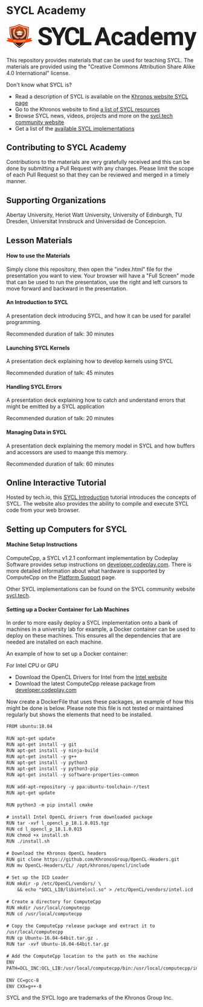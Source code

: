 # SYCL Academy

![SYCL Academy](sycl_academy.png "SYCL Academy")

This repository provides materials that can be used for teaching SYCL. The materials are provided using the "Creative Commons Attribution Share Alike 4.0 International" license.

Don't know what SYCL is?

*  Read a description of SYCL is available on the [Khronos website SYCL page](https://www.khronos.org/sycl/)
*  Go to the Khronos website to find [a list of SYCL resources](https://www.khronos.org/sycl/resources)
*  Browse SYCL news, videos, projects and more on the [sycl.tech community website](https://sycl.tech/)
*  Get a list of the [available SYCL implementations](https://sycl.tech/#get-sycl)

## Contributing to SYCL Academy

Contributions to the materials are very gratefully received and this can be done by submitting a Pull Request with any changes. Please limit the scope of each Pull Request so that they can be reviewed and merged in a timely manner.

## Supporting Organizations

Abertay University, Heriot Watt University, University of Edinburgh, TU Dresden, Universitat Innsbruck and Universidad de Concepcion.

## Lesson Materials

#### How to use the Materials

Simply clone this repository, then open the "index.html" file for the presentation you want to view. Your browser will have a "Full Screen" mode that can be used to run the presentation, use the right and left cursors to move forward and backward in the presentation.

#### An Introduction to SYCL

A presentation deck introducing SYCL, and how it can be used for parallel programming.

Recommended duration of talk: 30 minutes

#### Launching SYCL Kernels

A presentation deck explaining how to develop kernels using SYCL

Recommended duration of talk: 45 minutes

#### Handling SYCL Errors

A presentation deck explaining how to catch and understand errors that might be emitted by a SYCL application

Recommended duration of talk: 20 minutes

#### Managing Data in SYCL

A presentation deck explaining the memory model in SYCL and how buffers and accessors are used to maange this memory.

Recommended duration of talk: 60 minutes

## Online Interactive Tutorial

Hosted by tech.io, this [SYCL Introduction](https://tech.io/playgrounds/48226/introduction-to-sycl/introduction-to-sycl-2) tutorial introduces the concepts of SYCL. The website also provides the ability to compile and execute SYCL code from your web browser.

## Setting up Computers for SYCL

#### Machine Setup Instructions

ComputeCpp, a SYCL v1.2.1 conformant implementation by Codeplay Software provides setup instructions on [developer.codeplay.com](https://developer.codeplay.com). There is more detailed information about what hardware is supported by ComputeCpp on the [Platform Support](https://developer.codeplay.com/products/computecpp/ce/guides/platform-support) page.

Other SYCL implementations can be found on the SYCL community website [sycl.tech](https://sycl.tech).

#### Setting up a Docker Container for Lab Machines

In order to more easily deploy a SYCL implementation onto a bank of machines in a university lab for example, a Docker container can be used to deploy on these machines. This ensures all the dependencies that are needed are installed on each machine.

An example of how to set up a Docker container:

For Intel CPU or GPU
* Download the OpenCL Drivers for Intel from the [Intel website](https://software.intel.com/en-us/articles/opencl-drivers)
* Download the latest ComputeCpp release package from [developer.codeplay.com](https://developer.codeplay.com)

Now create a DockerFile that uses these packages, an example of how this might be done is below. Please note this file is not tested or maintained regularly but shows the elements that need to be installed.

```
FROM ubuntu:18.04

RUN apt-get update
RUN apt-get install -y git
RUN apt-get install -y ninja-build
RUN apt-get install -y g++
RUN apt-get install -y python3
RUN apt-get install -y python3-pip
RUN apt-get install -y software-properties-common

RUN add-apt-repository -y ppa:ubuntu-toolchain-r/test
RUN apt-get update

RUN python3 -m pip install cmake

# install Intel OpenCL drivers from downloaded package
RUN tar -xvf l_opencl_p_18.1.0.015.tgz
RUN cd l_opencl_p_18.1.0.015
RUN chmod +x install.sh
RUN ./install.sh

# Download the Khronos OpenCL headers
RUN git clone https://github.com/KhronosGroup/OpenCL-Headers.git
RUN mv OpenCL-Headers/CL/ /opt/khronos/opencl/include

# Set up the ICD Loader
RUN mkdir -p /etc/OpenCL/vendors/ \
    && echo "$OCL_LIB/libintelocl.so" > /etc/OpenCL/vendors/intel.icd

# Create a directory for ComputeCpp
RUN mkdir /usr/local/computecpp
RUN cd /usr/local/computecpp

# Copy the ComputeCpp release package and extract it to /usr/local/computecpp
RUN cp Ubuntu-16.04-64bit.tar.gz . 
RUN tar -xvf Ubuntu-16.04-64bit.tar.gz

# Add the ComputeCpp location to the path on the machine
ENV PATH=OCL_INC:OCL_LIB:/usr/local/computecpp/bin:/usr/local/computecpp/include:/usr/local/computecpp/lib:${PATH}

ENV CC=gcc-8
ENV CXX=g++-8
```

SYCL and the SYCL logo are trademarks of the Khronos Group Inc.

